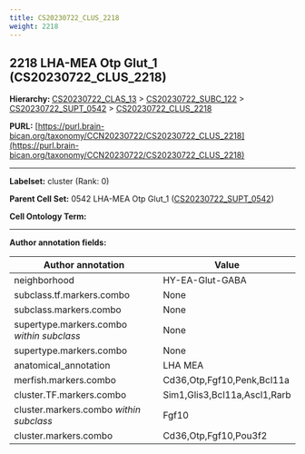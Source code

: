 ```yaml
---
title: CS20230722_CLUS_2218
weight: 2218
---
```

## 2218 LHA-MEA Otp Glut_1 (CS20230722_CLUS_2218)
<b>Hierarchy: </b>
[CS20230722_CLAS_13](../CS20230722_CLAS_13) >
[CS20230722_SUBC_122](../CS20230722_SUBC_122) >
[CS20230722_SUPT_0542](../CS20230722_SUPT_0542) >
[CS20230722_CLUS_2218](../CS20230722_CLUS_2218)

**PURL:** [https://purl.brain-bican.org/taxonomy/CCN20230722/CS20230722_CLUS_2218](https://purl.brain-bican.org/taxonomy/CCN20230722/CS20230722_CLUS_2218)

---


**Labelset:** cluster (Rank: 0)

**Parent Cell Set:** 0542 LHA-MEA Otp Glut_1 ([CS20230722_SUPT_0542](../CS20230722_SUPT_0542))



**Cell Ontology Term:** 

[MARKER GENES.]: #


---

[TRANSFERRED ANNOTATIONS.]: #


[AUTHOR ANNOTATION FIELDS.]: #


**Author annotation fields:**

| Author annotation | Value |
|-------------------|-------|
|neighborhood|HY-EA-Glut-GABA|
|subclass.tf.markers.combo|None|
|subclass.markers.combo|None|
|supertype.markers.combo _within subclass_|None|
|supertype.markers.combo|None|
|anatomical_annotation|LHA MEA|
|merfish.markers.combo|Cd36,Otp,Fgf10,Penk,Bcl11a|
|cluster.TF.markers.combo|Sim1,Glis3,Bcl11a,Ascl1,Rarb|
|cluster.markers.combo _within subclass_|Fgf10|
|cluster.markers.combo|Cd36,Otp,Fgf10,Pou3f2|
